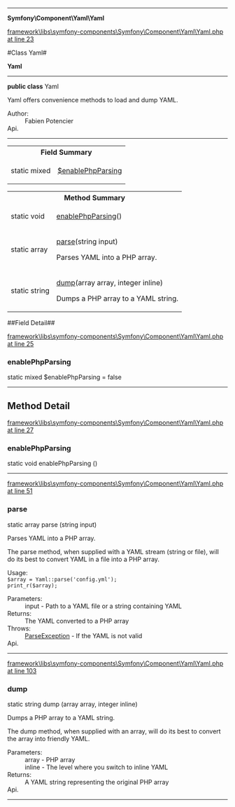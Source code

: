

- - -

**Symfony\Component\Yaml\Yaml**


<a href="https://github.com/JeyDotC/Hirudo/blob/master/framework/libs/symfony-components/Symfony/Component/Yaml/Yaml.php#L23" target='_blank'>framework\libs\symfony-components\Symfony\Component\Yaml\Yaml.php at line 23</a>

#Class Yaml#

**Yaml**




- - -

<p><strong>public  class</strong> <span>Yaml</span></p>

<div class="comment" id="overview_description"><p>Yaml offers convenience methods to load and dump YAML.</p></div>

<dl>
<dt>Author:</dt>
<dd>Fabien Potencier <fabien@symfony.com></dd>
<dt>Api.</dt>
</dl>


<hr />



<table id="summary_field">
<tr><th colspan="2">Field Summary</th></tr>
<tr>
<td><span class='k'>static </span> <span class='nx'>mixed</span></td>
<td class="description"><p class="name" ><a href="enablephpparsing"> $enablePhpParsing</a>
                                </p></td>
</tr>
</table>

<table id="summary_method">
<tr><th colspan="2">Method Summary</th></tr>
<tr>
<td><span class='k'>static </span> <span class='nx'>void</span></td>
<td class="description"><p class="name"><a href="#enablephpparsing">enablePhpParsing</a>()</p></td>
</tr>
<tr>
<td><span class='k'>static </span> <span class='nx'>array</span></td>
<td class="description"><p class="name"><a href="#parse">parse</a>(string input)</p><p class="description">Parses YAML into a PHP array.
</p></td>
</tr>
<tr>
<td><span class='k'>static </span> <span class='nx'>string</span></td>
<td class="description"><p class="name"><a href="#dump">dump</a>(array array, integer inline)</p><p class="description">Dumps a PHP array to a YAML string.
</p></td>
</tr>
</table>

##Field Detail##

<a href="https://github.com/JeyDotC/Hirudo/blob/master/framework/libs/symfony-components/Symfony/Component/Yaml/Yaml.php#L25" target='_blank'>framework\libs\symfony-components\Symfony\Component\Yaml\Yaml.php at line 25</a>

<h3 id="enablePhpParsing">enablePhpParsing</h3>
<span class='k'>static </span> <span class='nx'>mixed</span><span class='no'> $enablePhpParsing</span><span class='o'> = false</span>

<div class="details">

</div>

- - -

<h2 id="detail_method">Method Detail</h2>

<a href="https://github.com/JeyDotC/Hirudo/blob/master/framework/libs/symfony-components/Symfony/Component/Yaml/Yaml.php#L27" target='_blank'>framework\libs\symfony-components\Symfony\Component\Yaml\Yaml.php at line 27</a>

<h3 id="enablePhpParsing()">enablePhpParsing</h3>
<span class='k'>static </span> <span class='nx'>void</span> <span class='nf'>enablePhpParsing</span> ()

<div class="details">

</div>

- - -


<a href="https://github.com/JeyDotC/Hirudo/blob/master/framework/libs/symfony-components/Symfony/Component/Yaml/Yaml.php#L51" target='_blank'>framework\libs\symfony-components\Symfony\Component\Yaml\Yaml.php at line 51</a>

<h3 id="parse()">parse</h3>
<span class='k'>static </span> <span class='nx'>array</span> <span class='nf'>parse</span> (string input)

<div class="details">
<p>Parses YAML into a PHP array.</p><p>The parse method, when supplied with a YAML stream (string or file),
will do its best to convert YAML in a file into a PHP array.</p><p>Usage:
<code>
$array = Yaml::parse('config.yml');
print_r($array);
</code></p><dl>
<dt>Parameters:</dt>
<dd>input - Path to a YAML file or a string containing YAML</dd>
<dt>Returns:</dt>
<dd>The YAML converted to a PHP array</dd>
<dt>Throws:</dt>
<dd><a href="../../../symfony/component/yaml/exception/parseexception.html">ParseException</a> - If the YAML is not valid</dd>
<dt>Api.</dt>
</dl>

</div>

- - -


<a href="https://github.com/JeyDotC/Hirudo/blob/master/framework/libs/symfony-components/Symfony/Component/Yaml/Yaml.php#L103" target='_blank'>framework\libs\symfony-components\Symfony\Component\Yaml\Yaml.php at line 103</a>

<h3 id="dump()">dump</h3>
<span class='k'>static </span> <span class='nx'>string</span> <span class='nf'>dump</span> (array array, integer inline)

<div class="details">
<p>Dumps a PHP array to a YAML string.</p><p>The dump method, when supplied with an array, will do its best
to convert the array into friendly YAML.</p><dl>
<dt>Parameters:</dt>
<dd>array - PHP array</dd>
<dd>inline - The level where you switch to inline YAML</dd>
<dt>Returns:</dt>
<dd>A YAML string representing the original PHP array</dd>
<dt>Api.</dt>
</dl>

</div>

- - -

